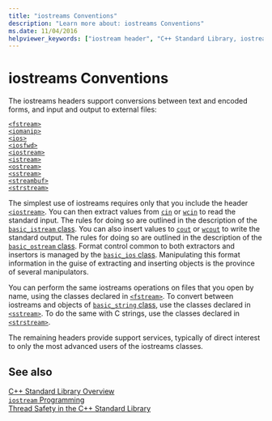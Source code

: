 ```yaml
---
title: "iostreams Conventions"
description: "Learn more about: iostreams Conventions"
ms.date: 11/04/2016
helpviewer_keywords: ["iostream header", "C++ Standard Library, iostreams"]
---
```

# iostreams Conventions

The iostreams headers support conversions between text and encoded forms, and input and output to external files:

[`<fstream>`](fstream.md)\
[`<iomanip>`](iomanip.md)\
[`<ios>`](ios.md)\
[`<iosfwd>`](iosfwd.md)\
[`<iostream>`](iostream.md)\
[`<istream>`](istream.md)\
[`<ostream>`](ostream.md)\
[`<sstream>`](sstream.md)\
[`<streambuf>`](streambuf.md)\
[`<strstream>`](strstream.md)

The simplest use of iostreams requires only that you include the header [`<iostream>`](iostream.md). You can then extract values from [`cin`](iostream.md#cin) or [`wcin`](iostream.md#wcin) to read the standard input. The rules for doing so are outlined in the description of the [`basic_istream` class](basic-istream-class.md). You can also insert values to [`cout`](iostream.md#cout) or [`wcout`](iostream.md#wcout) to write the standard output. The rules for doing so are outlined in the description of the [`basic_ostream` class](basic-ostream-class.md). Format control common to both extractors and insertors is managed by the [`basic_ios` class](basic-ios-class.md). Manipulating this format information in the guise of extracting and inserting objects is the province of several manipulators.

You can perform the same iostreams operations on files that you open by name, using the classes declared in [`<fstream>`](fstream.md). To convert between iostreams and objects of [`basic_string` class](basic-string-class.md), use the classes declared in [`<sstream>`](sstream.md). To do the same with C strings, use the classes declared in [`<strstream>`](strstream.md).

The remaining headers provide support services, typically of direct interest to only the most advanced users of the iostreams classes.

## See also

[C++ Standard Library Overview](cpp-standard-library-overview.md)\
[`iostream` Programming](iostream-programming.md)\
[Thread Safety in the C++ Standard Library](thread-safety-in-the-cpp-standard-library.md)
